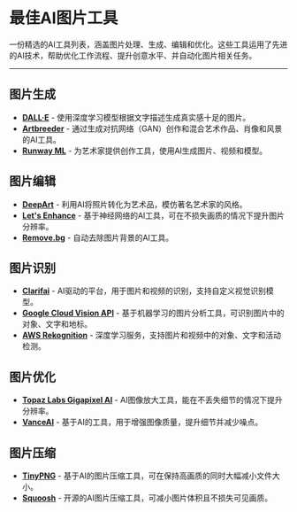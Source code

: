 # 最佳AI图片工具

一份精选的AI工具列表，涵盖图片处理、生成、编辑和优化。这些工具运用了先进的AI技术，帮助优化工作流程、提升创意水平、并自动化图片相关任务。

---

## 图片生成

- **[DALL·E](https://openai.com/dall-e/)** - 使用深度学习模型根据文字描述生成真实感十足的图片。
- **[Artbreeder](https://www.artbreeder.com/)** - 通过生成对抗网络（GAN）创作和混合艺术作品、肖像和风景的AI工具。
- **[Runway ML](https://runwayml.com/)** - 为艺术家提供创作工具，使用AI生成图片、视频和模型。

## 图片编辑

- **[DeepArt](https://deepart.io/)** - 利用AI将照片转化为艺术品，模仿著名艺术家的风格。
- **[Let's Enhance](https://letsenhance.io/)** - 基于神经网络的AI工具，可在不损失画质的情况下提升图片分辨率。
- **[Remove.bg](https://www.remove.bg/)** - 自动去除图片背景的AI工具。

## 图片识别

- **[Clarifai](https://www.clarifai.com/)** - AI驱动的平台，用于图片和视频的识别，支持自定义视觉识别模型。
- **[Google Cloud Vision API](https://cloud.google.com/vision)** - 基于机器学习的图片分析工具，可识别图片中的对象、文字和地标。
- **[AWS Rekognition](https://aws.amazon.com/rekognition/)** - 深度学习服务，支持图片和视频中的对象、文字和活动检测。

## 图片优化

- **[Topaz Labs Gigapixel AI](https://www.topazlabs.com/gigapixel-ai)** - AI图像放大工具，能在不丢失细节的情况下提升分辨率。
- **[VanceAI](https://vanceai.com/)** - 基于AI的工具，用于增强图像质量，提升细节并减少噪点。

## 图片压缩

- **[TinyPNG](https://tinypng.com/)** - 基于AI的图片压缩工具，可在保持高画质的同时大幅减小文件大小。
- **[Squoosh](https://squoosh.app/)** - 开源的AI图片压缩工具，可减小图片体积且不损失可见画质。
